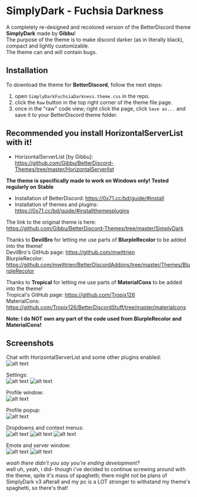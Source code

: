 # SimplyDark - Fuchsia Darkness
A completely re-designed and recolored version of the BetterDiscord theme **SimplyDark** made by **Gibbu**!  
The purpose of the theme is to make discord darker (as in literally black), compact and lightly customizable.  
The theme can and will contain bugs.

## Installation

To download the theme for **BetterDiscord**, follow the next steps:
  1. open `SimplyDarkFuchsiaDarkness.theme.css` in the repo.
  2. click the `Raw` button in the top right corner of the theme file page.
  3. once in the "raw" code view; right click the page, click `Save as...` and save it to your BetterDiscord theme folder.  

## Recommended you install HorizontalServerList with it!
- HorizontalServerList [by Gibbu]: https://github.com/Gibbu/BetterDiscord-Themes/tree/master/HorizontalServerlist  

 **The theme is specifically made to work on Windows only! Tested regularly on Stable**
 - Installation of BetterDiscord: https://0x71.cc/bd/guide/#install  
 - Installation of themes and plugins: https://0x71.cc/bd/guide/#installthemesplugins  

The link to the original theme is here: https://github.com/Gibbu/BetterDiscord-Themes/tree/master/SimplyDark  

Thanks to **DevilBro** for letting me use parts of **BlurpleRecolor** to be added into the theme!  
DevilBro's GitHub page: https://github.com/mwittrien  
BlurpleRecolor: https://github.com/mwittrien/BetterDiscordAddons/tree/master/Themes/BlurpleRecolor  

Thanks to **Tropical** for letting me use parts of **MaterialCons** to be added into the theme!  
Tropical's GitHub page: https://github.com/Tropix126  
MaterialCons: https://github.com/Tropix126/BetterDiscordStuff/tree/master/materialcons  

**Note: I do NOT own any part of the code used from BlurpleRecolor and MaterialCons!**  

## Screenshots  

Chat with HorizontalServerList and some other plugins enabled:  
![alt text](https://i.imgur.com/dRvZPna.png)

Settings:  
![alt text](https://i.imgur.com/Mg3bkpO.png) ![alt text](https://i.imgur.com/3XGGSm8.png)

Profile window:  
![alt text](https://i.imgur.com/Z5j2y8S.png?1)  

Profile popup:  
![alt text](https://i.imgur.com/SPbL0od.png?2)  

Dropdowns and context menus:  
![alt text](https://i.imgur.com/kakVlFk.gif) ![alt text](https://i.imgur.com/lB3kgBA.gif) ![alt text](https://i.imgur.com/9isgY8v.png)

Emote and server window:  
![alt text](https://i.imgur.com/ot7xT6D.gif) ![alt text](https://i.imgur.com/0lpuJOr.png)

*woah there didn't you say you're ending development?*  
well uh, yeah, i did- though i've decided to continue screwing around with the theme, spite it's mass of spaghetti; there might not be plans of SimplyDark v3 afterall and my pc is a LOT stronger to withstand my theme's spaghetti, so there's that!
